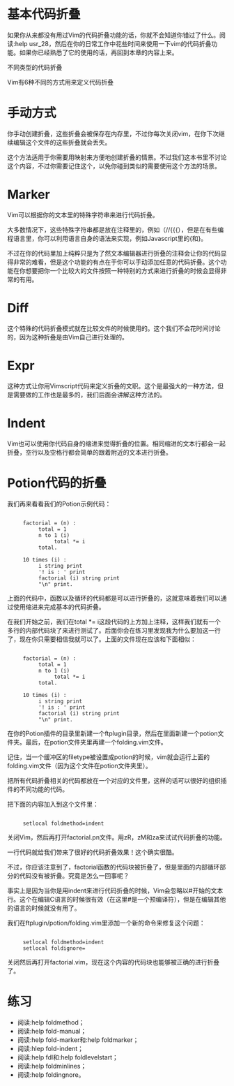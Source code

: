 # 基本代码折叠

如果你从来都没有用过Vim的代码折叠功能的话，你就不会知道你错过了什么。阅读:help usr_28，然后在你的日常工作中花些时间来使用一下vim的代码折叠功能。如果你已经熟悉了它的使用的话，再回到本章的内容上来。

不同类型的代码折叠

Vim有6种不同的方式用来定义代码折叠

# 手动方式

你手动创建折叠，这些折叠会被保存在内存里，不过你每次关闭vim，在你下次继续编辑这个文件的这些折叠就会丢失。

这个方法适用于你需要用映射来方便地创建折叠的情景。不过我们这本书里不讨论这个内容，不过你需要记住这个，以免你碰到类似的需要使用这个方法的场景。

# Marker

Vim可以根据你的文本里的特殊字符串来进行代码折叠。

大多数情况下，这些特殊字符串都是放在注释里的，例如（//{{{），但是在有些编程语言里，你可以利用语言自身的语法来实现，例如Javascript里的{和}。

不过在你的代码里加上纯粹只是为了然文本编辑器进行折叠的注释会让你的代码显得非常的难看，但是这个功能的有点在于你可以手动添加任意的代码折叠。这个功能在你想要把你一个比较大的文件按照一种特别的方式来进行折叠的时候会显得非常的有用。

# Diff

这个特殊的代码折叠模式就在比较文件的时候使用的。这个我们不会花时间讨论的，因为这种折叠是由Vim自己进行处理的。

# Expr

这种方式让你用Vimscript代码来定义折叠的文职。这个是最强大的一种方法，但是需要做的工作也是最多的，我们后面会讲解这种方法的。

# Indent

Vim也可以使用你代码自身的缩进来觉得折叠的位置。相同缩进的文本行都会一起折叠，空行以及空格行都会简单的跟着附近的文本进行折叠。

# Potion代码的折叠

我们再来看看我们的Potion示例代码：
<pre><code>     
     factorial = (n) :
          total = 1
          n to 1 (i)
               total *= i
          total.

     10 times (i) :
          i string print
          '! is : ' print
          factorial (i) string print
          "\n" print.
</code></pre>

上面的代码中，函数以及循环的代码都是可以进行折叠的，这就意味着我们可以通过使用缩进来完成基本的代码折叠。

在我们开始之前，我们在total *= i这段代码的上方加上注释，这样我们就有一个多行的内部代码块了来进行测试了。后面你会在练习里发现我为什么要加这一行了，现在你只需要相信我就可以了。上面的文件现在应该和下面相似：
<pre><code>
     factorial = (n) :
          total = 1
          n to 1 (i)
               total *= i
          total.

     10 times (i) :
          i string print
          '! is : ' print
          factorial (i) string print
          "\n" print.
</code></pre>

在你的Potion插件的目录里新建一个ftplugin目录，然后在里面新建一个potion文件夹。最后，在potion文件夹里再建一个folding.vim文件。

记住，当一个缓冲区的filetype被设置成potion的时候，vim就会运行上面的folding.vim文件（因为这个文件在potion文件夹里）。

把所有代码折叠相关的代码都放在一个对应的文件里，这样的话可以很好的组织插件的不同功能的代码。

把下面的内容加入到这个文件里：
<pre><code>
     setlocal foldmethod=indent
</code></pre>

关闭Vim，然后再打开factorial.pn文件。用zR，zM和za来试试代码折叠的功能。

一行代码就给我们带来了很好的代码折叠效果！这个确实很酷。

不过，你应该注意到了，factorial函数的代码块被折叠了，但是里面的内部循环部分的代码没有被折叠。究竟是怎么一回事呢？

事实上是因为当你是用indent来进行代码折叠的时候，Vim会忽略以#开始的文本行。这个在编辑C语言的时候很有效（在这里#是一个预编译符），但是在编辑其他的语言的时候就没有用了。

我们在ftplugin/potion/folding.vim里添加一个新的命令来修复这个问题：
<pre><code>
     setlocal foldmethod=indent
     setlocal foldignore=
</code></pre>

关闭然后再打开factorial.vim，现在这个内容的代码块也能够被正确的进行折叠了。

# 练习

- 阅读:help foldmethod；     
- 阅读:help fold-manual；
- 阅读:help fold-marker和:help foldmarker；
- 阅读:hlep fold-indent；
- 阅读:help fdl和:help foldlevelstart；
- 阅读:help foldminlines；
- 阅读:help foldingnore。
